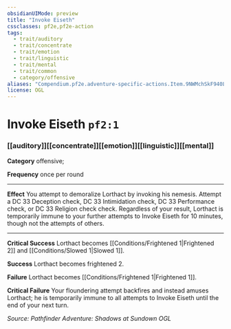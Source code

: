```yaml
---
obsidianUIMode: preview
title: "Invoke Eiseth"
cssclasses: pf2e,pf2e-action
tags:
  - trait/auditory
  - trait/concentrate
  - trait/emotion
  - trait/linguistic
  - trait/mental
  - trait/common
  - category/offensive
aliases: "Compendium.pf2e.adventure-specific-actions.Item.9NWMchSkF940L0SW"
license: OGL
---
```

# Invoke Eiseth `pf2:1`

### [[auditory]][[concentrate]][[emotion]][[linguistic]][[mental]]

**Category** offensive; 




**Frequency** once per round

* * *

**Effect** You attempt to demoralize Lorthact by invoking his nemesis. Attempt a DC 33 Deception check, DC 33 Intimidation check, DC 33 Performance check, or DC 33 Religion check check. Regardless of your result, Lorthact is temporarily immune to your further attempts to Invoke Eiseth for 10 minutes, though not the attempts of others.

* * *

**Critical Success** Lorthact becomes [[Conditions/Frightened 1|Frightened 2]] and [[Conditions/Slowed 1|Slowed 1]].

**Success** Lorthact becomes frightened 2.

**Failure** Lorthact becomes [[Conditions/Frightened 1|Frightened 1]].

**Critical Failure** Your floundering attempt backfires and instead amuses Lorthact; he is temporarily immune to all attempts to Invoke Eiseth until the end of your next turn.

*Source: Pathfinder Adventure: Shadows at Sundown*
*OGL*